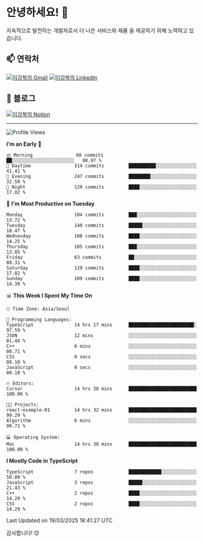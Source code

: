 # 안녕하세요! 👋

지속적으로 발전하는 개발자로서 더 나은 서비스와 제품
을 제공하기 위해 노력하고 있습니다.

## 📫 연락처
[![이강복의 Gmail](https://img.shields.io/badge/Gmail-D14836?style=for-the-badge&logo=gmail&logoColor=white)](mailto:pmmm114@gmail.com)
[![이강복의 Linkedin](https://img.shields.io/badge/LinkedIn-0077B5?style=for-the-badge&logo=linkedin&logoColor=white)](https://www.linkedin.com/in/lkb0297)

## 📝 블로그
[![이강복의 Notion](https://img.shields.io/badge/Notion-000000?style=for-the-badge&logo=notion&logoColor=white)](https://pmmm114.notion.site/)

---
<!--START_SECTION:waka-->
![Profile Views](http://img.shields.io/badge/Profile%20Views-1-blue)

**I'm an Early 🐤** 

```text
🌞 Morning                68 commits          ██░░░░░░░░░░░░░░░░░░░░░░░   08.97 % 
🌆 Daytime                314 commits         ██████████░░░░░░░░░░░░░░░   41.42 % 
🌃 Evening                247 commits         ████████░░░░░░░░░░░░░░░░░   32.59 % 
🌙 Night                  129 commits         ████░░░░░░░░░░░░░░░░░░░░░   17.02 % 
```
📅 **I'm Most Productive on Tuesday** 

```text
Monday                   104 commits         ███░░░░░░░░░░░░░░░░░░░░░░   13.72 % 
Tuesday                  140 commits         █████░░░░░░░░░░░░░░░░░░░░   18.47 % 
Wednesday                108 commits         ████░░░░░░░░░░░░░░░░░░░░░   14.25 % 
Thursday                 105 commits         ███░░░░░░░░░░░░░░░░░░░░░░   13.85 % 
Friday                   63 commits          ██░░░░░░░░░░░░░░░░░░░░░░░   08.31 % 
Saturday                 129 commits         ████░░░░░░░░░░░░░░░░░░░░░   17.02 % 
Sunday                   109 commits         ████░░░░░░░░░░░░░░░░░░░░░   14.38 % 
```


📊 **This Week I Spent My Time On** 

```text
🕑︎ Time Zone: Asia/Seoul

💬 Programming Languages: 
TypeScript               14 hrs 17 mins      ████████████████████████░   97.59 % 
JSON                     12 mins             ░░░░░░░░░░░░░░░░░░░░░░░░░   01.44 % 
C++                      6 mins              ░░░░░░░░░░░░░░░░░░░░░░░░░   00.71 % 
CSS                      0 secs              ░░░░░░░░░░░░░░░░░░░░░░░░░   00.10 % 
JavaScript               0 secs              ░░░░░░░░░░░░░░░░░░░░░░░░░   00.10 % 

🔥 Editors: 
Cursor                   14 hrs 38 mins      █████████████████████████   100.00 % 

🐱‍💻 Projects: 
react-example-01         14 hrs 32 mins      █████████████████████████   99.29 % 
Algorithm                6 mins              ░░░░░░░░░░░░░░░░░░░░░░░░░   00.71 % 

💻 Operating System: 
Mac                      14 hrs 38 mins      █████████████████████████   100.00 % 
```

**I Mostly Code in TypeScript** 

```text
TypeScript               7 repos             ████████████░░░░░░░░░░░░░   50.00 % 
JavaScript               3 repos             █████░░░░░░░░░░░░░░░░░░░░   21.43 % 
C++                      2 repos             ████░░░░░░░░░░░░░░░░░░░░░   14.29 % 
CSS                      2 repos             ████░░░░░░░░░░░░░░░░░░░░░   14.29 % 
```




 Last Updated on 19/03/2025 18:41:27 UTC
<!--END_SECTION:waka-->

감사합니다! 😊
